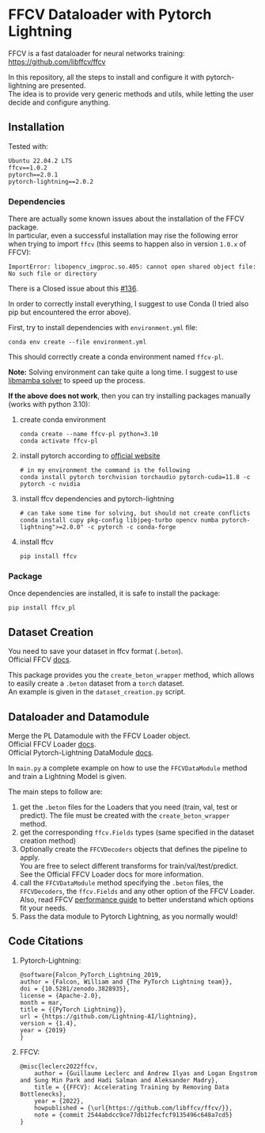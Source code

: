 # FFCV Dataloader with Pytorch Lightning

FFCV is a fast dataloader for neural networks training: https://github.com/libffcv/ffcv  

In this repository, all the steps to install and configure it with pytorch-lightning are presented.  
The idea is to provide very generic methods and utils, while letting the user decide and configure anything.

## Installation

Tested with: 
```
Ubuntu 22.04.2 LTS
ffcv==1.0.2
pytorch==2.0.1
pytorch-lightning==2.0.2
```

### Dependencies

There are actually some known issues about the installation of the FFCV package.   
In particular, even a successful installation may rise the following error when 
trying to import `ffcv` (this seems to happen also in version `1.0.x` of FFCV):

```ImportError: libopencv_imgproc.so.405: cannot open shared object file: No such file or directory```

There is a Closed issue about this [#136](https://github.com/libffcv/ffcv/issues/136).

In order to correctly install everything, I suggest to use Conda 
(I tried also pip but encountered the error above).

First, try to install dependencies with `environment.yml` file:  
```
conda env create --file environment.yml
```
This should correctly create a conda environment named `ffcv-pl`.  

**Note:** Solving environment can take quite a long time. I suggest to use [libmamba solver](https://www.anaconda.com/blog/a-faster-conda-for-a-growing-community) 
to speed up the process.

**If the above does not work**, then 
you can try installing packages manually (works with python 3.10): 

1. create conda environment
    ```
    conda create --name ffcv-pl python=3.10
    conda activate ffcv-pl
    ```

2. install pytorch according to [official website](https://pytorch.org/get-started/locally/) 

    ```
    # in my environment the command is the following 
    conda install pytorch torchvision torchaudio pytorch-cuda=11.8 -c pytorch -c nvidia
    ```

3. install ffcv dependencies and pytorch-lightning
    ```
    # can take some time for solving, but should not create conflicts
    conda install cupy pkg-config libjpeg-turbo opencv numba pytorch-lightning">=2.0.0" -c pytorch -c conda-forge
    ```

4. install ffcv
    ```
    pip install ffcv
    ```

### Package

Once dependencies are installed, it is safe to install the package: 
```
pip install ffcv_pl
```

## Dataset Creation

You need to save your dataset in ffcv format (`.beton`).  
Official FFCV [docs](https://docs.ffcv.io/writing_datasets.html).

This package provides you the `create_beton_wrapper` method, which allows to easily create
a `.beton` dataset from a `torch` dataset.     
An example is given in the `dataset_creation.py` script.

## Dataloader and Datamodule

Merge the PL Datamodule with the FFCV Loader object.  
Official FFCV Loader [docs](https://docs.ffcv.io/making_dataloaders.html).   
Official Pytorch-Lightning DataModule [docs](https://lightning.ai/docs/pytorch/stable/data/datamodule.html).

In `main.py` a complete example on how to use the `FFCVDataModule` method and train a 
Lightning Model is given.

The main steps to follow are:
1. get the `.beton` files for the Loaders that you need (train, val, test or predict). 
   The file must be created with the `create_beton_wrapper` method.
2. get the corresponding `ffcv.Fields` types (same specified in the dataset creation method)
3. Optionally create the `FFCVDecoders` objects that defines the pipeline to apply.   
   You are free to select different transforms for train/val/test/predict.   
   See the Official FFCV Loader docs for more information.
4. call the `FFCVDataModule` method specifying the `.beton` files, the `FFCVDecoders`, the 
   `ffcv.Fields` and any other option of the FFCV Loader.  
   Also, read FFCV [performance guide](https://docs.ffcv.io/performance_guide.html) to better
   understand which options fit your needs.
5. Pass the data module to Pytorch Lightning, as you normally would!

## Code Citations

1. Pytorch-Lightning:
    ```
   @software{Falcon_PyTorch_Lightning_2019,
    author = {Falcon, William and {The PyTorch Lightning team}},
    doi = {10.5281/zenodo.3828935},
    license = {Apache-2.0},
    month = mar,
    title = {{PyTorch Lightning}},
    url = {https://github.com/Lightning-AI/lightning},
    version = {1.4},
    year = {2019}
    }
   ```

2. FFCV: 
    ```
    @misc{leclerc2022ffcv,
        author = {Guillaume Leclerc and Andrew Ilyas and Logan Engstrom and Sung Min Park and Hadi Salman and Aleksander Madry},
        title = {{FFCV}: Accelerating Training by Removing Data Bottlenecks},
        year = {2022},
        howpublished = {\url{https://github.com/libffcv/ffcv/}},
        note = {commit 2544abdcc9ce77db12fecfcf9135496c648a7cd5}
    }
    ```